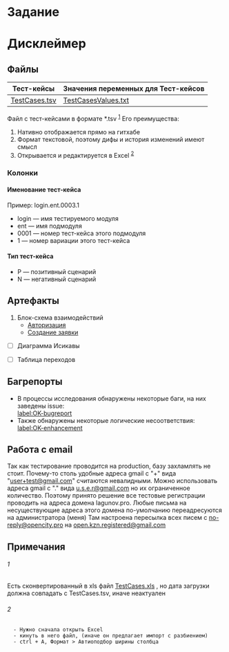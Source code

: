 # Задание

# Дисклеймер

## Файлы
Тест-кейсы | Значения переменных для Тест-кейсов
------------ | -------------
[TestCases.tsv](TestCases.tsv) | [TestCasesValues.txt](TestCasesValues.txt)

Файл с тест-кейсами в формате *.tsv <sup>[1](https://github.com/Lagunov-PRO/TT_OK/blob/master/README.md#1)</sup>
Его преимущества:
1. Нативно отображается прямо на гитхабе
2. Формат текстовой, поэтому дифы и история изменений имеют смысл
3. Открывается и редактируется в Excel <sup>[2](https://github.com/Lagunov-PRO/TT_OK/blob/master/README.md#2)</sup>


### Колонки
#### Именование тест-кейса
Пример: login.ent.0003.1
* login — имя тестируемого модуля
* ent — имя подмодуля
* 0001 — номер тест-кейса этого подмодуля
* 1 — номер вариации этого тест-кейса
#### Тип тест-кейса
* P — позитивный сценарий
* N — негативный сценарий

## Артефакты
1. Блок-схема взаимодействий
      - [Авторизация](/TestCasesArtifacts/login.mindnode/QuickLook/Preview.jpg)
      - [Создание заявки](/TestCasesArtifacts/order.mindnode/QuickLook/Preview.jpg)
- [ ] Диаграмма Исикавы
- [ ] Таблица переходов


## Багрепорты
* В процессы исследования обнаружены некоторые баги, на них заведены issue:<br>
[label:OK-bugreport](https://github.com/Lagunov-PRO/TT_OK/issues?q=is%3Aissue+is%3Aopen+label%3AOK-bugreport)<br>
* Также обнаружены некоторые логические несоответствия:<br>
[label:OK-enhancement](https://github.com/Lagunov-PRO/TT_OK/issues?q=is%3Aissue+is%3Aopen+label%3AOK-enhancement)

## Работа с email
Так как тестирование проводится на production, базу захламлять не стоит.
Почему-то столь удобные адреса gmail с "+" вида "user+test@gmail.com" считаются невалидными.
Можно использовать адреса gmail с "." вида u.s.e.r@gmail.com но их ограниченное количество.
Поэтому принято решение все тестовые регистрации проводить на адреса домена lagunov.pro.
Любые письма на несуществующие адреса этого домена по-умолчанию переадресуются на администратора (меня)
Там настроена пересылка всех писем с no-reply@opencity.pro на open.kzn.registered@gmail.com


## Примечания
###### 1
Есть сконвертированный в xls файл [TestCases.xls](TestCases.xls) , но дата загрузки должна совпадать с TestCases.tsv, иначе неактуален
###### 2
      - Нужно сначала открыть Excel
      - кинуть в него файл, (иначе он предлагает импорт с разбиением)
      - ctrl + A, Формат > Автиоподбор ширины столбца
            

